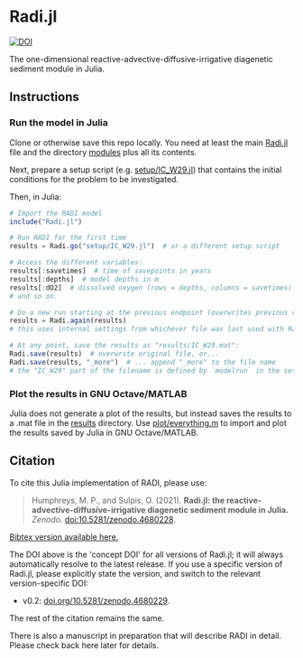 # Radi.jl

[![DOI](https://img.shields.io/badge/DOI-10.5281%2Fzenodo.4680228-informational)](https://doi.org/10.5281/zenodo.4680228)

The one-dimensional reactive-advective-diffusive-irrigative diagenetic sediment module in Julia.

## Instructions

### Run the model in Julia

Clone or otherwise save this repo locally.  You need at least the main [Radi.jl](Radi.jl) file and the directory [modules](modules) plus all its contents.

Next, prepare a setup script (e.g. [setup/IC_W29.jl](setup/IC_W29.jl)) that contains the initial conditions for the problem to be investigated.

Then, in Julia:

```julia
# Import the RADI model
include("Radi.jl")

# Run RADI for the first time
results = Radi.go("setup/IC_W29.jl")  # or a different setup script

# Access the different variables:
results[:savetimes]  # time of savepoints in years
results[:depths]  # model depths in m
results[:dO2]  # dissolved oxygen (rows = depths, columns = savetimes)
# and so on.

# Do a new run starting at the previous endpoint (overwrites previous results):
results = Radi.again(results)
# this uses internal settings from whichever file was last used with Radi.go().

# At any point, save the results as "results/IC_W29.mat":
Radi.save(results)  # overwrite original file, or...
Radi.save(results, "_more")  # ... append "_more" to the file name
# the "IC_W29" part of the filename is defined by `modelrun` in the setup file
```

### Plot the results in GNU Octave/MATLAB

Julia does not generate a plot of the results, but instead saves the results to a .mat file in the [results](results) directory.  Use [plot/everything.m](plot/everything.m) to import and plot the results saved by Julia in GNU Octave/MATLAB.

## Citation

To cite this Julia implementation of RADI, please use:

> Humphreys, M. P., and Sulpis, O. (2021). **Radi.jl: the reactive-advective-diffusive-irrigative diagenetic sediment module in Julia.**  *Zenodo.*  [doi:10.5281/zenodo.4680228](https://doi.org/10.5281/zenodo.4680228).

[Bibtex version available here.](radi_jl_2021.bib)

The DOI above is the 'concept DOI' for all versions of Radi.jl; it will always automatically resolve to the latest release.  If you use a specific version of Radi.jl, please explicitly state the version, and switch to the relevant version-specific DOI:

  * v0.2: [doi.org/10.5281/zenodo.4680229](doi.org/10.5281/zenodo.4680229).

The rest of the citation remains the same.

There is also a manuscript in preparation that will describe RADI in detail.  Please check back here later for details.
